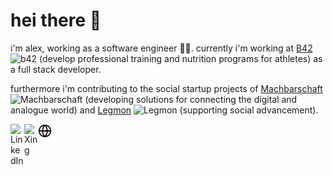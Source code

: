 # hei there 🙂

i'm alex, working as a software engineer 🧑‍💻. currently i'm working at
[B42](https://www.b-42.com) <img alt="b42" width="18px" src="https://www.b-42.com/images/b-42-logo-black.svg?new=1" /> (develop professional training and nutrition programs for athletes) as a full stack developer. 

furthermore i'm contributing to the social startup projects of 
[Machbarschaft](https://machbarschaft.jetzt) <img alt="Machbarschaft" width="18px" src="https://www.machbarschaft.jetzt/wp-content/uploads/2021/04/LogoMBS.jpg" /> (developing solutions for connecting the digital and analogue world) 
and [Legmon](https://legmon.com) <img alt="Legmon" width="18px" src="https://legmon.com/wp-content/uploads//2019/12/legmonKranz.svg" /> (supporting social advancement).

[<img align="left" alt="LinkedIn" width="22px" marginRight="12px" src="https://cdn.jsdelivr.net/npm/simple-icons@v3/icons/linkedin.svg" />][linkedin]
[<img align="left" alt="Xing" width="22px" marginRight="12px" src="https://cdn.jsdelivr.net/npm/simple-icons@v3/icons/xing.svg" />][xing]
[<img align="left" alt="web" width="22px" marginRight="12px" src="https://raw.githubusercontent.com/feathericons/feather/master/icons/globe.svg" />][web]

[linkedin]: https://www.linkedin.com/in/alexander-hodes/
[xing]: https://www.xing.com/profile/Alexander_Hodes/cv
[web]: https://alexanderhodes.de
